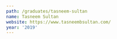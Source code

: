 ```yaml
---
path: /graduates/tasneem-sultan
name: Tasneem Sultan
website: https://www.tasneembsultan.com/
year: '2019'
---
```

